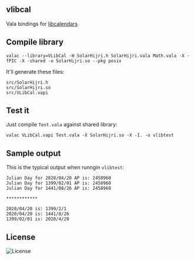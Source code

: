 ##  vlibcal
Vala bindings for [libcalendars](https://github.com/soroush/libcalendars)

## Compile library
`valac --library=VLibCal -H SolarHijri.h SolarHijri.vala Math.vala -X -fPIC -X -shared -o SolarHijri.so --pkg posix`

It'll generate these files:
```
src/SolarHijri.h
src/SolarHijri.so
src/VLibCal.vapi
```

## Test it
Just compile `Test.vala` against shared library:

`valac VLibCal.vapi Test.vala -X SolarHijri.so -X -I. -o vlibtest`

## Sample output
This is the typical output when runngin `vlibtest`:

```
Julian Day for 2020/04/20 AP is: 2458960
Julian Day for 1399/02/01 AP is: 2458960
Julian Day for 1441/08/26 AP is: 2458960

************

2020/04/20 is: 1399/2/1
2020/04/20 is: 1441/8/26
1399/02/01 is: 2020/4/20
```


## License
![License](https://img.shields.io/github/license/LinArcX/vlibcal.svg)
